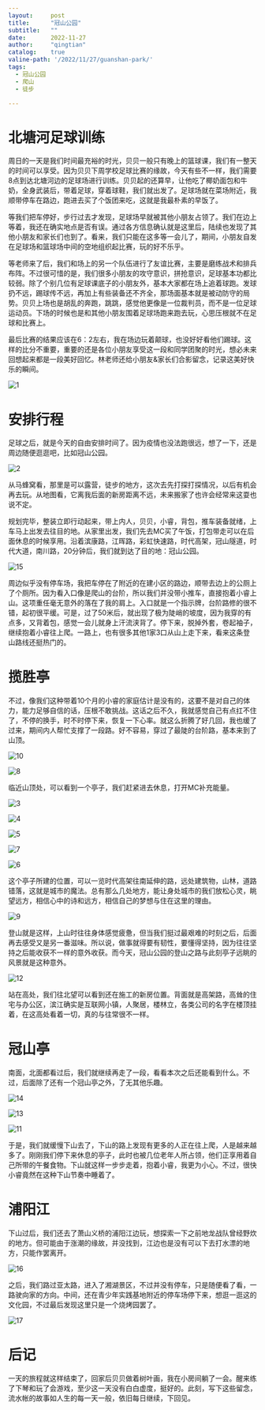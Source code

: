 ```yaml
---
layout:     post
title:      "冠山公园"
subtitle:   ""
date:       2022-11-27
author:     "qingtian"
catalog:    true
valine-path: '/2022/11/27/guanshan-park/'
tags:
  - 冠山公园
  - 爬山
  - 徒步

---
```


# 北塘河足球训练

周日的一天是我们时间最充裕的时光，贝贝一般只有晚上的篮球课，我们有一整天的时间可以享受。因为贝贝下周学校足球比赛的缘故，今天有些不一样，我们需要8点到达北塘河边的足球场进行训练。贝贝起的还算早，让他吃了椰奶面包和牛奶，全身武装后，带着足球，穿着球鞋，我们就出发了。足球场就在菜场附近，我顺带停车在路边，跑进去买了个饭团来吃，这就是我最朴素的早饭了。

等我们把车停好，步行过去才发现，足球场早就被其他小朋友占领了。我们在边上等着，我还在确实地点是否有误。通过各方信息确认就是这里后，陆续也发现了其他小朋友和家长们也到了。看来，我们只能在这多等一会儿了，期间，小朋友自发在足球场和篮球场中间的空地组织起比赛，玩的好不乐乎。

等老师来了后，我们和场上的另一个队伍进行了友谊比赛，主要是磨练战术和排兵布阵。不过很可惜的是，我们很多小朋友的攻守意识，拼抢意识，足球基本功都比较弱。除了个别几位有足球课底子的小朋友外，基本大家都在场上追着球跑。发球扔不远，踢球传不远，再加上有些装备还不齐全，那场面基本就是被动防守的局势。贝贝上场也是胡乱的奔跑，跳跳，感觉他更像是一位裁判员，而不是一位足球运动员。下场的时候也是和其他小朋友围着足球场跑来跑去玩，心思压根就不在足球和比赛上。

最后比赛的结果应该在6：2左右，我在场边玩着颠球，也没好好看他们踢球。这样的比分不重要，重要的还是各位小朋友享受这一段和同学团聚的时光，想必未来回想起来都是一段美好回忆。林老师还给小朋友&家长们合影留念，记录这美好快乐的瞬间。

![1](/img/20221127/1.png)

# 安排行程

足球之后，就是今天的自由安排时间了。因为疫情也没法跑很远，想了一下，还是周边随便逛逛吧，比如冠山公园。

![2](/img/20221127/2.jpeg)

从马蜂窝看，那里是可以露营，徒步的地方，这次去先打探打探情况，以后有机会再去玩。从地图看，它离我后面的新房距离不远，未来搬家了也许会经常来这耍也说不定。

规划完毕，整装立即行动起来，带上内人，贝贝，小睿，背包，推车装备就绪，上车马上出发去往目的地。从家里出发，我们先去MC买了午饭，打包带走可以在后面休息的时候享用。沿着滨康路，江晖路，彩虹快速路，时代高架，冠山隧道，时代大道，南川路，20分钟后，我们就到达了目的地：冠山公园。

![15](/img/20221127/15.jpeg)

周边似乎没有停车场，我把车停在了附近的在建小区的路边，顺带去边上的公厕上了个厕所。因为看入口像是爬山的台阶，所以我们并没带小推车，直接抱着小睿上山。这项重任毫无意外的落在了我的肩上。入口就是一个指示牌，台阶路修的很不错，起初很平缓。可是，过了50米后，就出现了极为陡峭的坡度，因为我穿的有点多，又背着包，感觉一会儿就身上汗流浃背了。停下来，脱掉外套，卷起袖子，继续抱着小睿往上爬。一路上，也有很多其他1家3口从山上走下来，看来这条登山路线还挺热门的。

# 揽胜亭

不过，像我们这种带着10个月的小睿的家庭估计是没有的，这要不是对自己的体力，能力足够自信的话，压根不敢挑战。这话之后不久，我就感觉自己有点扛不住了，不停的换手，时不时停下来，恢复一下心率。就这么折腾了好几回，我也缓了过来，期间内人帮忙支撑了一段路。好不容易，穿过了最陡的台阶路，基本来到了山顶。

![10](/img/20221127/10.jpeg)

![8](/img/20221127/8.jpeg)

临近山顶处，可以看到一个亭子，我们赶紧进去休息，打开MC补充能量。

![3](/img/20221127/3.jpeg)

![4](/img/20221127/4.jpeg)

![5](/img/20221127/5.jpeg)

![7](/img/20221127/7.jpeg)

![6](/img/20221127/6.jpeg)

这个亭子所建的位置，可以一览时代高架往南延伸的路，远处建筑物，山林，道路错落，这就是城市的魔法。总有那么几处地方，能让身处城市的我们放松心灵，眺望远方，相信心中的诗和远方，相信自己的梦想与住在这里的理由。

![9](/img/20221127/9.jpeg)

登山就是这样，上山时往往身体感觉疲惫，但当我们挺过最艰难的时刻之后，后面再去感受又是另一番滋味。所以说，做事就得要有韧性，要懂得坚持，因为往往坚持之后能收获不一样的意外收获。而今天，冠山公园的登山之路与此刻亭子远眺的风景就是这种意外。

![12](/img/20221127/12.jpeg)

站在高处，我们往北望可以看到还在施工的新房位置。背面就是高架路，高耸的住宅与办公区，滨江确实是互联网小镇，人聚居，楼林立，各类公司的名字在楼顶挂着，在这高处看着一切，真的与往常很不一样。

# 冠山亭

南面，北面都看过后，我们就继续再走了一段，看看本次之后还能看到什么。不过，后面除了还有一个冠山亭之外，了无其他乐趣。

![14](/img/20221127/14.jpeg)

![13](/img/20221127/13.jpeg)

![11](/img/20221127/11.jpeg)

于是，我们就缓慢下山去了，下山的路上发现有更多的人正在往上爬，人是越来越多了。刚刚我们停下来休息的亭子，此时也被几位老年人所占领，他们正享用着自己所带的午餐食物。下山就这样一步步走着，抱着小睿，我更为小心。不过，很快小睿竟然在这种下山节奏中睡着了。

# 浦阳江

下山过后，我们还去了萧山义桥的浦阳江边玩，想探索一下之前地龙战队曾经野炊的地方。但可能由于涨潮的缘故，并没找到，江边也是没有可以下去打水漂的地方，只能作罢离开。

![16](/img/20221127/16.jpeg)

之后，我们路过亚太路，进入了湘湖景区，不过并没有停车，只是随便看了看，一路驶向家的方向。中间，还在青少年实践基地附近的停车场停下来，想逛一逛这的文化园，不过最后发现这里只是一个烧烤园罢了。

![17](/img/20221127/17.jpeg)

# 后记

一天的旅程就这样结束了，回家后贝贝做着树叶画，我在小房间躺了一会。醒来练了下琴和玩了会游戏，至少这一天没有白白虚度，挺好的。此刻，写下这些留念，流水帐的故事如人生的每一天一般，依旧每日继续，下回见。	
